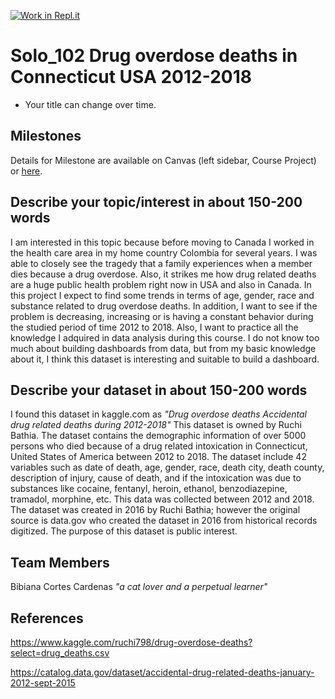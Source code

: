 [![Work in Repl.it](https://classroom.github.com/assets/work-in-replit-14baed9a392b3a25080506f3b7b6d57f295ec2978f6f33ec97e36a161684cbe9.svg)](https://classroom.github.com/online_ide?assignment_repo_id=311653&assignment_repo_type=GroupAssignmentRepo)
# Solo_102  **Drug overdose deaths in Connecticut USA 2012-2018**

- Your title can change over time.

## Milestones

Details for Milestone are available on Canvas (left sidebar, Course Project) or [here](https://firas.moosvi.com/courses/data301/project/milestone01.html).

## Describe your topic/interest in about 150-200 words

I am interested in this topic because before moving to Canada I worked in the health care area in my home country Colombia for several years. I was able to closely see the tragedy that a family experiences when a member dies because a drug overdose. Also, it strikes me how drug related deaths are a huge public health problem right now in USA  and also in Canada. In this project I expect to find some trends in terms of age, gender, race and substance related to drug overdose deaths. In addition, I want to see if the problem is decreasing, increasing or is having a constant behavior during the studied period of time 2012 to 2018.  Also, I want to practice all the knowledge I adquired in data analysis during this course. I do not know too much about building dashboards from data, but from my basic knowledge about it, I think this dataset is interesting and suitable to build a dashboard.

## Describe your dataset in about 150-200 words

I found this dataset in kaggle.com as *"Drug overdose deaths Accidental drug related deaths during 2012-2018"* This dataset is owned by Ruchi Bathia. The dataset contains the demographic information of over 5000 persons who died because of a drug related intoxication in Connecticut, United States of America between 2012 to 2018. The dataset include 42 variables such as date of death, age, gender, race, death city, death county, description of injury, cause of death, and if the intoxication was due to substances like cocaine, fentanyl, heroin, ethanol, benzodiazepine, tramadol, morphine, etc. This data was collected between 2012 and 2018. The dataset was created in 2016 by Ruchi Bathia; however the original source is data.gov who created the dataset in 2016 from historical records digitized. The purpose of this dataset is public interest.


## Team Members

Bibiana Cortes Cardenas *"a cat lover and  a perpetual learner"*

## References

https://www.kaggle.com/ruchi798/drug-overdose-deaths?select=drug_deaths.csv

https://catalog.data.gov/dataset/accidental-drug-related-deaths-january-2012-sept-2015
